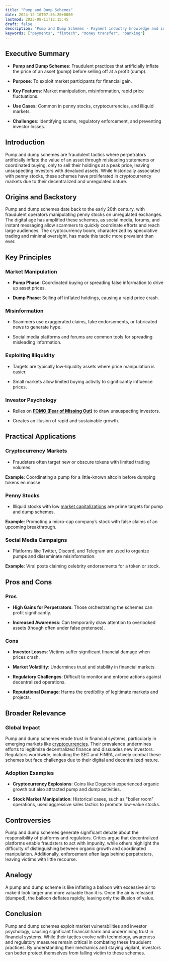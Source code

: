 ```yaml
---
title: "Pump and Dump Schemes"
date: 2024-12-10T07:36:20+0000
lastmod: 2025-08-11T12:15:45
draft: false
description: "Pump and Dump Schemes - Payment industry knowledge and insights"
keywords: ["payments", "fintech", "money transfer", "banking"]
---
```


## Executive Summary

- **Pump and Dump Schemes**: Fraudulent practices that artificially inflate the price of an asset (pump) before selling off at a profit (dump).

- **Purpose**: To exploit market participants for financial gain.

- **Key Features**: Market manipulation, misinformation, rapid price fluctuations.

- **Use Cases**: Common in penny stocks, cryptocurrencies, and illiquid markets.

- **Challenges**: Identifying scams, regulatory enforcement, and preventing investor losses.

## Introduction

Pump and dump schemes are fraudulent tactics where perpetrators artificially inflate the value of an asset through misleading statements or coordinated buying, only to sell their holdings at a peak price, leaving unsuspecting investors with devalued assets. While historically associated with penny stocks, these schemes have proliferated in cryptocurrency markets due to their decentralized and unregulated nature.

## Origins and Backstory

Pump and dump schemes date back to the early 20th century, with fraudulent operators manipulating penny stocks on unregulated exchanges. The digital age has amplified these schemes, as social media, forums, and instant messaging allow scammers to quickly coordinate efforts and reach large audiences. The cryptocurrency boom, characterized by speculative trading and minimal oversight, has made this tactic more prevalent than ever.

## Key Principles

### Market Manipulation

- **Pump Phase**: Coordinated buying or spreading false information to drive up asset prices.

- **Dump Phase**: Selling off inflated holdings, causing a rapid price crash.

### Misinformation

- Scammers use exaggerated claims, fake endorsements, or fabricated news to generate hype.

- Social media platforms and forums are common tools for spreading misleading information.

### Exploiting Illiquidity

- Targets are typically low-liquidity assets where price manipulation is easier.

- Small markets allow limited buying activity to significantly influence prices.

### Investor Psychology

- Relies on **[FOMO (Fear of Missing Out)](https://faisalkhanllc.xyz/resources/payments-wiki/f/fomo-fear-of-missing-out/)** to draw unsuspecting investors.

- Creates an illusion of rapid and sustainable growth.

## Practical Applications

### Cryptocurrency Markets

- Fraudsters often target new or obscure tokens with limited trading volumes.

**Example**: Coordinating a pump for a little-known altcoin before dumping tokens en masse.

### Penny Stocks

- Illiquid stocks with low [market capitalizations](https://faisalkhanllc.xyz/resources/payments-wiki/m/market-capitalization-market-cap/) are prime targets for pump and dump schemes.

**Example**: Promoting a micro-cap company’s stock with false claims of an upcoming breakthrough.

### Social Media Campaigns

- Platforms like Twitter, Discord, and Telegram are used to organize pumps and disseminate misinformation.

**Example**: Viral posts claiming celebrity endorsements for a token or stock.

## Pros and Cons

### Pros

- **High Gains for Perpetrators**: Those orchestrating the schemes can profit significantly.

- **Increased Awareness**: Can temporarily draw attention to overlooked assets (though often under false pretenses).

### Cons

- **Investor Losses**: Victims suffer significant financial damage when prices crash.

- **Market Volatility**: Undermines trust and stability in financial markets.

- **Regulatory Challenges**: Difficult to monitor and enforce actions against decentralized operations.

- **Reputational Damage**: Harms the credibility of legitimate markets and projects.

## Broader Relevance

### Global Impact

Pump and dump schemes erode trust in financial systems, particularly in emerging markets like [cryptocurrencies](https://faisalkhanllc.xyz/resources/payments-wiki/c/cryptocurrency/). Their prevalence undermines efforts to legitimize decentralized finance and dissuades new investors. Regulators worldwide, including the SEC and FINRA, actively combat these schemes but face challenges due to their digital and decentralized nature.

### Adoption Examples

- **Cryptocurrency Explosions**: Coins like Dogecoin experienced organic growth but also attracted pump and dump activities.

- **Stock Market Manipulation**: Historical cases, such as "boiler room" operations, used aggressive sales tactics to promote low-value stocks.

## Controversies

Pump and dump schemes generate significant debate about the responsibility of platforms and regulators. Critics argue that decentralized platforms enable fraudsters to act with impunity, while others highlight the difficulty of distinguishing between organic growth and coordinated manipulation. Additionally, enforcement often lags behind perpetrators, leaving victims with little recourse.

## Analogy

A pump and dump scheme is like inflating a balloon with excessive air to make it look larger and more valuable than it is. Once the air is released (dumped), the balloon deflates rapidly, leaving only the illusion of value.

## Conclusion

Pump and dump schemes exploit market vulnerabilities and investor psychology, causing significant financial harm and undermining trust in financial systems. While their tactics evolve with technology, awareness and regulatory measures remain critical in combating these fraudulent practices. By understanding their mechanics and staying vigilant, investors can better protect themselves from falling victim to these schemes.